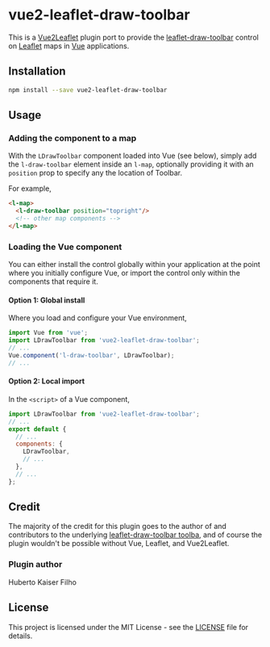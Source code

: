 # vue2-leaflet-draw-toolbar

This is a [Vue2Leaflet](https://github.com/KoRiGaN/Vue2Leaflet) plugin port to provide the
[leaflet-draw-toolbar](https://github.com/justinmanley/leaflet-draw-toolbar) control
on [Leaflet](https://leafletjs.com/) maps in [Vue](https://vuejs.org/) applications.


## Installation
```bash
npm install --save vue2-leaflet-draw-toolbar
```


## Usage

### Adding the component to a map

With the `LDrawToolbar` component loaded into Vue (see below), simply add the
`l-draw-toolbar` element inside an `l-map`, optionally providing it with an
`position` prop to specify any the location of Toolbar.

For example,
```html
<l-map>
  <l-draw-toolbar position="topright"/>
  <!-- other map components -->
</l-map>
```


### Loading the Vue component

You can either install the control globally within your application at the point where you initially
configure Vue, or import the control only within the components that require it.


#### Option 1: Global install

Where you load and configure your Vue environment,
```js
import Vue from 'vue';
import LDrawToolbar from 'vue2-leaflet-draw-toolbar';
// ...
Vue.component('l-draw-toolbar', LDrawToolbar);
// ...
```


#### Option 2: Local import

In the `<script>` of a Vue component,
```js
import LDrawToolbar from 'vue2-leaflet-draw-toolbar';
// ...
export default {
  // ...
  components: {
    LDrawToolbar,
    // ...
  },
  // ...
};
```


## Credit

The majority of the credit for this plugin goes to the author of and contributors to the underlying
[leaflet-draw-toolbar toolba](https://github.com/justinmanley/leaflet-draw-toolbar), and of course
the plugin wouldn't be possible without Vue, Leaflet, and Vue2Leaflet.


### Plugin author

Huberto Kaiser Filho


## License

This project is licensed under the MIT License - see the [LICENSE](LICENSE) file for details.
